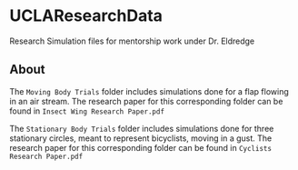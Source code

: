 # UCLAResearchData
Research Simulation files for mentorship work under Dr. Eldredge

## About
The `Moving Body Trials` folder includes simulations done for a flap flowing in an air stream.
The research paper for this corresponding folder can be found in `Insect Wing Research Paper.pdf`

The `Stationary Body Trials` folder includes simulations done for three stationary circles, meant to represent bicyclists, moving in a gust. 
The research paper for this corresponding folder can be found in `Cyclists Research Paper.pdf`